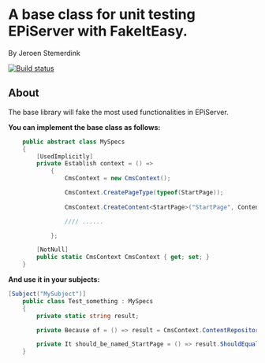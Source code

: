 ﻿# A base class for unit testing EPiServer with FakeItEasy. 

By Jeroen Stemerdink

[![Build status](https://ci.appveyor.com/api/projects/status/wyn06vb5oa69vl4r/branch/master?svg=true)](https://ci.appveyor.com/project/jstemerdink/epi-libraries-unittests-base/branch/master)

## About

The base library will fake the most used functionalities in EPiServer.

**You can implement the base class as follows:**
```csharp
    public abstract class MySpecs
    {
        [UsedImplicitly]
        private Establish context = () =>
            {
                CmsContext = new CmsContext();

                CmsContext.CreatePageType(typeof(StartPage));
                
                CmsContext.CreateContent<StartPage>("StartPage", ContentReference.RootPage);

                //// ......

            };

        [NotNull]
        public static CmsContext CmsContext { get; set; }        
    }
```
**And use it in your subjects:**
```csharp
[Subject("MySubject")]
    public class Test_something : MySpecs
    {
        private static string result;

        private Because of = () => result = CmsContext.ContentRepository.Get<StartPage>(ContentReference.RootPage).Name;

        private It should_be_named_StartPage = () => result.ShouldEqual("StartPage");
    }
```